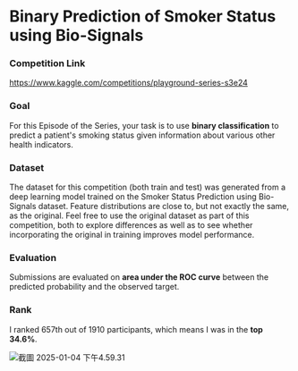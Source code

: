 # Binary Prediction of Smoker Status using Bio-Signals


### Competition Link
https://www.kaggle.com/competitions/playground-series-s3e24

### Goal
For this Episode of the Series, your task is to use **binary classification** to predict a patient's smoking status given information about various other health indicators.

### Dataset
The dataset for this competition (both train and test) was generated from a deep learning model trained on the Smoker Status Prediction using Bio-Signals dataset. Feature distributions are close to, but not exactly the same, as the original. Feel free to use the original dataset as part of this competition, both to explore differences as well as to see whether incorporating the original in training improves model performance.



### Evaluation
Submissions are evaluated on **area under the ROC curve** between the predicted probability and the observed target.

### Rank

I ranked 657th out of 1910 participants, which means I was in the **top 34.6%**.

![截圖 2025-01-04 下午4.59.31](https://hackmd.io/_uploads/BylFu_UIyg.png)
